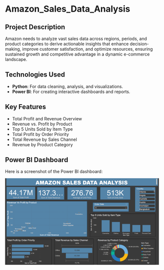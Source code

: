 # Amazon_Sales_Data_Analysis

## Project Description
Amazon needs to analyze vast sales data across regions, periods, and product categories to derive actionable insights that enhance decision-making, improve customer satisfaction, and optimize resources, ensuring sustained growth and competitive advantage in a dynamic e-commerce landscape.

## Technologies Used
- **Python**: For data cleaning, analysis, and visualizations.
- **Power BI**: For creating interactive dashboards and reports.

## Key Features
- Total Profit and Revenue Overview
- Revenue vs. Profit by Product
- Top 5 Units Sold by Item Type
- Total Profit by Order Priority
- Total Revenue by Sales Channel
- Revenue by Product Category

## Power BI Dashboard

Here is a screenshot of the Power BI dashboard:

![Power BI Dashboard](Amazon_sales.png)


